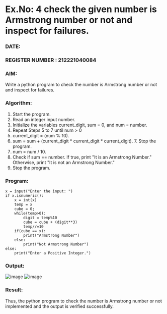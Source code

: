 # Ex.No: 4 check the given number is Armstrong number or not and inspect for failures.
### DATE:                                                                            
### REGISTER NUMBER : 212221040084
### AIM: 
Write a python program to check the number is Armstrong number or not and inspect for failures.

### Algorithm:
1.  Start the program.
2.	Read an integer input number.
3.	Initialize the variables current_digit, sum = 0, and num = number.
4.	Repeat Steps 5 to 7 until num > 0
5.	current_digit = (num % 10).
6.	sum = sum + (current_digit * current_digit * current_digit). 7. Stop the program.
7.	num = num / 10.
8.	Check if sum == number. If true, print "It is an Armstrong Number." Otherwise, print "It is not an Armstrong Number."
9.	Stop the program.

### Program:
```
x = input("Enter the input: ") 
if x.isnumeric(): 
    x = int(x) 
    temp = x 
    cube = 0; 
    while(temp>0): 
        digit = temp%10 
        cube = cube + (digit**3) 
        temp//=10 
    if(cube == x): 
        print("Armstrong Number") 
    else: 
        print("Not Armstrong Number") 
else: 
    print("Enter a Positive Integer.")
```
### Output:
![image](https://github.com/user-attachments/assets/78d1c441-fb22-42df-ab5c-09b594f05ca6)
![image](https://github.com/user-attachments/assets/8df0fa5a-71a9-433b-b651-e6f2b0323275)
### Result:
Thus, the python program to check the number is Armstrong number or not implemented and the output is verified successfully.
